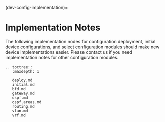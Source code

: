 (dev-config-implementation)=
# Implementation Notes

The following implementation nodes for configuration deployment, initial device configurations, and select configuration modules should make new device implementations easier. Please contact us if you need implementation notes for other configuration modules.

```eval_rst
.. toctree::
   :maxdepth: 1

   deploy.md
   initial.md
   bfd.md
   gateway.md
   ospf.md
   ospf.areas.md
   routing.md
   vlan.md
   vrf.md
```
